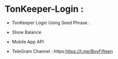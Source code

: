 # TonKeeper-Login :

- TonKeeper Login Using Seed Phrase :

- Show Balance

- Mobile App API

- TeleGram Channel : https:https://t.me/BoyFifteen
